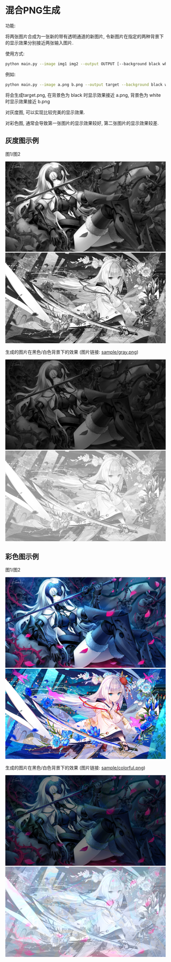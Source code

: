 # 混合PNG生成

功能:

将两张图片合成为一张新的带有透明通道的新图片, 令新图片在指定的两种背景下的显示效果分别接近两张输入图片.

使用方式:
```bash
python main.py --image img1 img2 --output OUTPUT [--background black white] [--verbose] [--gray] [--reverse] [--adjust-ratio ADJUST_RATIO]
```

例如:
```bash
python main.py --image a.png b.png --output target --background black white
```
将会生成target.png, 在背景色为 black 时显示效果接近 a.png, 背景色为 white 时显示效果接近 b.png

对灰度图, 可以实现比较完美的显示效果.

对彩色图, 通常会导致第一张图片的显示效果较好, 第二张图片的显示效果较差.


## 灰度图示例

图1/图2

![](sample/gray-step/0-src-1.png)
![](sample/gray-step/0-src-2.png)


生成的图片在黑色/白色背景下的效果
(图片链接: [sample/gray.png](sample/gray.png))

![](sample/gray-step/6-result-bg1.png)
![](sample/gray-step/6-result-bg2.png)


## 彩色图示例

图1/图2

![](sample/colorful-step/0-src-1.png)
![](sample/colorful-step/0-src-2.png)



生成的图片在黑色/白色背景下的效果
(图片链接: [sample/colorful.png](sample/colorful.png))


![](sample/colorful-step/6-result-bg1.png)
![](sample/colorful-step/6-result-bg2.png)


